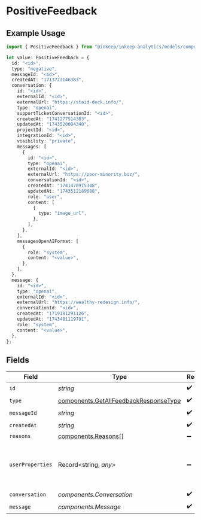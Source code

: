 # PositiveFeedback

## Example Usage

```typescript
import { PositiveFeedback } from "@inkeep/inkeep-analytics/models/components";

let value: PositiveFeedback = {
  id: "<id>",
  type: "negative",
  messageId: "<id>",
  createdAt: "1713723146383",
  conversation: {
    id: "<id>",
    externalId: "<id>",
    externalUrl: "https://staid-deck.info/",
    type: "openai",
    supportTicketConversationId: "<id>",
    createdAt: "1741277514383",
    updatedAt: "1743520004340",
    projectId: "<id>",
    integrationId: "<id>",
    visibility: "private",
    messages: [
      {
        id: "<id>",
        type: "openai",
        externalId: "<id>",
        externalUrl: "https://poor-minority.biz/",
        conversationId: "<id>",
        createdAt: "1741470915348",
        updatedAt: "1743512189688",
        role: "user",
        content: [
          {
            type: "image_url",
          },
        ],
      },
    ],
    messagesOpenAIFormat: [
      {
        role: "system",
        content: "<value>",
      },
    ],
  },
  message: {
    id: "<id>",
    type: "openai",
    externalId: "<id>",
    externalUrl: "https://wealthy-redesign.info/",
    conversationId: "<id>",
    createdAt: "1719181291126",
    updatedAt: "1743481119791",
    role: "system",
    content: "<value>",
  },
};
```

## Fields

| Field                                                                                          | Type                                                                                           | Required                                                                                       | Description                                                                                    |
| ---------------------------------------------------------------------------------------------- | ---------------------------------------------------------------------------------------------- | ---------------------------------------------------------------------------------------------- | ---------------------------------------------------------------------------------------------- |
| `id`                                                                                           | *string*                                                                                       | :heavy_check_mark:                                                                             | N/A                                                                                            |
| `type`                                                                                         | [components.GetAllFeedbackResponseType](../../models/components/getallfeedbackresponsetype.md) | :heavy_check_mark:                                                                             | N/A                                                                                            |
| `messageId`                                                                                    | *string*                                                                                       | :heavy_check_mark:                                                                             | N/A                                                                                            |
| `createdAt`                                                                                    | *string*                                                                                       | :heavy_check_mark:                                                                             | N/A                                                                                            |
| `reasons`                                                                                      | [components.Reasons](../../models/components/reasons.md)[]                                     | :heavy_minus_sign:                                                                             | N/A                                                                                            |
| `userProperties`                                                                               | Record<string, *any*>                                                                          | :heavy_minus_sign:                                                                             | A customizable collection of custom properties or attributes.                                  |
| `conversation`                                                                                 | *components.Conversation*                                                                      | :heavy_check_mark:                                                                             | N/A                                                                                            |
| `message`                                                                                      | *components.Message*                                                                           | :heavy_check_mark:                                                                             | N/A                                                                                            |